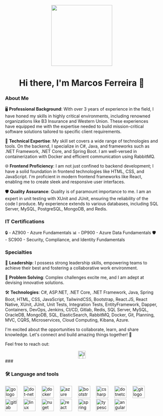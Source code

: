 <div align="center">
  <img height="200" src="https://holopin.me/marcosferreira17"  />
</div>

<h1 align="center">Hi there, I'm Marcos Ferreira 👋</h1>

### About Me

🖥️ **Professional Background**: With over 3 years of experience in the field, I have honed my skills in highly critical environments, including renowned organizations like B3 Insurance and Western Union. These experiences have equipped me with the expertise needed to build mission-critical software solutions tailored to specific client requirements.

🚀 **Technical Expertise**: My skill set covers a wide range of technologies and tools. On the backend, I specialize in C#, Java, and frameworks such as .NET Framework, .NET Core, and Spring Boot. I am well-versed in containerization with Docker and efficient communication using RabbitMQ.

🌐 **Frontend Proficiency**: I am not just confined to backend development; I have a solid foundation in frontend technologies like HTML, CSS, and JavaScript. I'm proficient in modern frontend frameworks like React, enabling me to create sleek and responsive user interfaces.

🛡️ **Quality Assurance**: Quality is of paramount importance to me. I am an expert in unit testing with XUnit and JUnit, ensuring the reliability of the code I produce. My experience extends to various databases, including SQL Server, MySQL, PostgreSQL, MongoDB, and Redis.

### IT Certifications

🔒 - AZ900 - Azure Fundamentals
📊 - DP900 - Azure Data Fundamentals
🛡️ - SC900 - Security, Compliance, and Identity Fundamentals

### Specialties

👥 **Leadership**: I possess strong leadership skills, empowering teams to achieve their best and fostering a collaborative work environment.

🧩 **Problem Solving**: Complex challenges excite me, and I am adept at devising innovative solutions.

🛠️ **Technologies**: C#, ASP.NET, .NET Core, .NET Framework, Java, Spring Boot, HTML, CSS, JavaScript, TailwindCSS, Bootstrap, React.JS, React Native, XUnit, JUnit, Unit Tests, Integration Tests, EntityFramework, Dapper, Containers, DevOps, Jenkins, CI/CD, Gitlab, Redis, SQL Server, MySQL, OracleDB, MongoDB, SQL, ElasticSearch, RabbitMQ, Docker, Git, Planning, MVC, CQRS, Microservices, Cloud Computing, Kibana, Azure.

I'm excited about the opportunities to collaborate, learn, and share knowledge. Let's connect and build amazing things together! 🚀

Feel free to reach out: 
<div align="center">
  <a href="https://www.linkedin.com/in/marcoswferreira/" target="_blank">
    <img src="https://img.shields.io/static/v1?message=LinkedIn&logo=linkedin&label=&color=0077B5&logoColor=white&labelColor=&style=for-the-badge" height="25" alt="linkedin logo"  />
  </a>
</div>
###

<h3 align="left">🛠 Language and tools</h3>

###

<div align="left">
  <img src="https://cdn.jsdelivr.net/gh/devicons/devicon/icons/go/go-original-wordmark.svg" height="40" alt="go logo"  />
  <img width="12" />
  <img src="https://cdn.jsdelivr.net/gh/devicons/devicon/icons/dot-net/dot-net-original.svg" height="40" alt="dot-net logo"  />
  <img width="12" />
  <img src="https://cdn.jsdelivr.net/gh/devicons/devicon/icons/docker/docker-original.svg" height="40" alt="docker logo"  />
  <img width="12" />
  <img src="https://cdn.jsdelivr.net/gh/devicons/devicon/icons/azure/azure-original.svg" height="40" alt="azure logo"  />
  <img width="12" />
  <img src="https://cdn.jsdelivr.net/gh/devicons/devicon/icons/bootstrap/bootstrap-original.svg" height="40" alt="bootstrap logo"  />
  <img width="12" />
  <img src="https://cdn.jsdelivr.net/gh/devicons/devicon/icons/csharp/csharp-original.svg" height="40" alt="csharp logo"  />
  <img width="12" />
  <img src="https://cdn.jsdelivr.net/gh/devicons/devicon/icons/dotnetcore/dotnetcore-original.svg" height="40" alt="dotnetcore logo"  />
  <img width="12" />
  <img src="https://cdn.jsdelivr.net/gh/devicons/devicon/icons/git/git-original.svg" height="40" alt="git logo"  />
  <img width="12" />
  <img src="https://cdn.jsdelivr.net/gh/devicons/devicon/icons/gitlab/gitlab-original.svg" height="40" alt="gitlab logo"  />
  <img width="12" />
  <img src="https://cdn.jsdelivr.net/gh/devicons/devicon/icons/linux/linux-original.svg" height="40" alt="linux logo"  />
  <img width="12" />
  <img src="https://cdn.jsdelivr.net/gh/devicons/devicon/icons/nuget/nuget-original.svg" height="40" alt="nuget logo"  />
  <img width="12" />
  <img src="https://cdn.jsdelivr.net/gh/devicons/devicon/icons/react/react-original.svg" height="40" alt="react logo"  />
  <img width="12" />
  <img src="https://cdn.jsdelivr.net/gh/devicons/devicon/icons/spring/spring-original.svg" height="40" alt="spring logo"  />
  <img width="12" />
  <img src="https://cdn.jsdelivr.net/gh/devicons/devicon/icons/typescript/typescript-original.svg" height="40" alt="typescript logo"  />
  <img width="12" />
  <img src="https://cdn.jsdelivr.net/gh/devicons/devicon/icons/angularjs/angularjs-original.svg" height="40" alt="angularjs logo"  />
</div>

###
